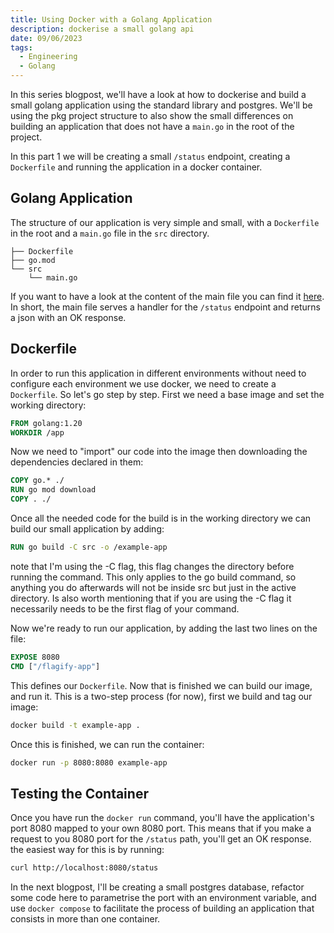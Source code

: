 ```yaml
---
title: Using Docker with a Golang Application
description: dockerise a small golang api
date: 09/06/2023
tags:
  - Engineering
  - Golang
---
```


In this series blogpost, we'll have a look at how to dockerise and build a small golang application using the standard
library and postgres. We'll be using the pkg project structure to also show the small differences on building an
application that does not have a `main.go` in the root of the project.

In this part 1 we will be creating a small `/status` endpoint, creating a `Dockerfile` and running the application in a
docker container.

## Golang Application

The structure of our application is very simple and small, with a `Dockerfile` in the root and a `main.go` file in
the `src` directory.

```text
├── Dockerfile
├── go.mod
└── src
    └── main.go
```

If you want to have a look at the content of the main file you can find
it [here](https://github.com/josewenzel/docker-golang-api-example/blob/main/src/main.go). In short, the main file serves
a handler for the `/status` endpoint and returns a json with an OK response.

## Dockerfile

In order to run this application in different environments without need to configure each environment we use docker, we
need to create a `Dockerfile`. So let's go step by step. First we need a base image and set the working directory:

```dockerfile
FROM golang:1.20
WORKDIR /app
```

Now we need to "import" our code into the image then downloading the dependencies declared in them:

```dockerfile
COPY go.* ./
RUN go mod download
COPY . ./
```

Once all the needed code for the build is in the working directory we can build our small application by adding:

```dockerfile
RUN go build -C src -o /example-app
```

note that I'm using the -C flag, this flag changes the directory before running the command. This only applies to the go
build command, so anything you do afterwards will not be inside src but just in the active directory. Is also worth
mentioning that if you are using the -C flag it necessarily needs to be the first flag of your command.

Now we're ready to run our application, by adding the last two lines on the file:

```dockerfile
EXPOSE 8080
CMD ["/flagify-app"]
```

This defines our `Dockerfile`. Now that is finished we can build our image, and run it. This is a two-step process (for
now), first we build and tag our image:

```bash
docker build -t example-app .
```

Once this is finished, we can run the container:

```bash
docker run -p 8080:8080 example-app
```

## Testing the Container

Once you have run the `docker run` command, you'll have the application's port 8080 mapped to your own 8080 port. This
means that if you make a request to you 8080 port for the `/status` path, you'll get an OK response. the easiest way for
this is by running:

```bash
curl http://localhost:8080/status
```

In the next blogpost, I'll be creating a small postgres database, refactor some code here to parametrise the port
with an environment variable, and use `docker compose` to facilitate the process of building an application that
consists in more than one container.
